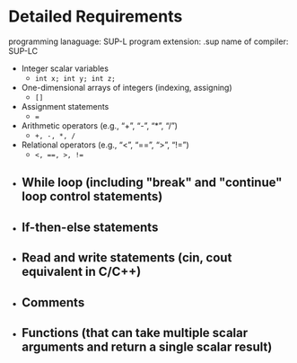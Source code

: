 # Detailed Requirements
programming lanaguage: SUP-L
program extension: .sup
name of compiler: SUP-LC

<!-- have code examples -->
- Integer scalar variables
  - `int x; int y; int z;`
- One-dimensional arrays of integers (indexing, assigning)
  - `[]`
- Assignment statements
  - `=`
- Arithmetic operators (e.g., “+”, “-”, “*”, “/”)
  - `+, -, *, /`
- Relational operators (e.g., “<”, “==”, “>”, “!=”)
  - `<, ==, >, !=`
- While loop (including "break" and "continue" loop control statements)
  - 
- If-then-else statements
  - 
- Read and write statements (cin, cout equivalent in C/C++)
  - 
- Comments
  - 
- Functions (that can take multiple scalar arguments and return a single scalar result)
  - 